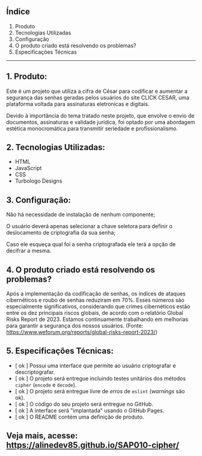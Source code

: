 ## Índice

1. Produto
2. Tecnologias Utilizadas
3. Configuração
4. O produto criado está resolvendo os problemas?
5. Especificações Técnicas

***

## 1. Produto:

Este é um projeto que utiliza a cifra de César para codificar e aumentar a segurança das senhas geradas pelos usuários
do site CLICK CESAR, uma plataforma voltada para assinaturas eletronicas e digitais.


Devido à importância do tema tratado neste projeto, que envolve o envio de documentos, assinaturas e validade jurídica, foi optado por uma abordagem estética monocromática para transmitir seriedade e profissionalismo.



## 2. Tecnologias Utilizadas:

* HTML
* JavaScript
* CSS
* Turbologo Designs


## 3. Configuração:

Não há necessidade de instalação de nenhum componente;

O usuário deverá apenas selecionar a chave seletora para definir o deslocamento de criptografia da sua senha;

Caso ele esqueça qual foi a senha criptografada ele terá a opção de decifrar a mesma. 

## 4. O produto criado está resolvendo os problemas?

Após a implementação da codificação de senhas, os índices de ataques cibernéticos e roubo de senhas reduziram em 70%. Esses números são especialmente significativos, considerando que crimes cibernéticos estão entre os dez principais riscos globais, de acordo com o relatório Global Risks Report de 2023. Estamos continuamente trabalhando em melhorias para garantir a segurança dos nossos usuários. (Fonte: https://www.weforum.org/reports/global-risks-report-2023/)

## 5. Especificações Técnicas:

* [ ok ] Possui uma interface que permite ao usuário criptografar e descriptografar.
* [ ok ] O projeto será entregue incluindo testes unitários dos métodos `cipher` (`encode` e `decode`).
* [ ok ] O projeto será entregue livre de _erros_ de `eslint` (_warnings_ são ok).
* [ ok ] O código do seu projeto será entregue no GitHub.
* [ ok ] A interface será "implantada" usando o GitHub Pages.
* [ ok ] O README contém uma definição de produto.



## Veja mais, acesse:  https://alinedev85.github.io/SAP010-cipher/
